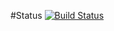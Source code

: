 #Status
[![Build Status](https://travis-ci.org/SebRut/AndroidDeviceConfig.svg)](https://travis-ci.org/SebRut/AndroidDeviceConfig)
